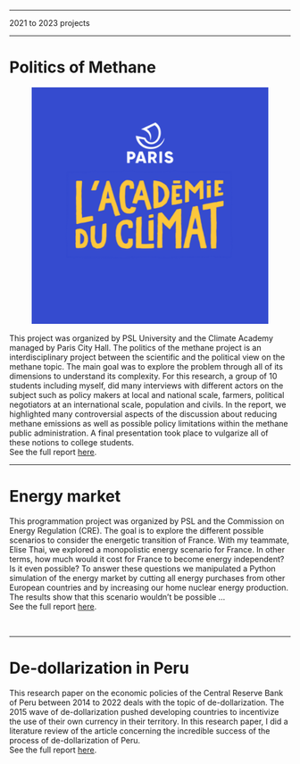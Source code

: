 
---

<p class="pretext">2021 to 2023 projects</p>

---
<h1 class="prestextarticle">Politics of Methane</h1>

<figure>
<img src="images/academie.png?raw=true" alt="methanet" class="profilepic2"/>
</figure>

<p class="articletext">
This project was organized by PSL University and the Climate Academy managed by Paris City Hall. The politics of the methane project is an interdisciplinary project between the scientific and the political view on the methane topic. The main goal was to explore the problem through all of its dimensions to understand its complexity. For this research, a group of 10 students including myself, did many interviews with different actors on the subject such as policy makers at local and national scale, farmers, political negotiators at an international scale, population and civils. In the report, we highlighted many controversial aspects of the discussion about reducing methane emissions as well as possible policy limitations within the methane public administration. A final presentation took place to vulgarize all of these notions to college students.
      <br />
      See the full report <a href="Rapport sur le méthane - écriture finale.pdf">here</a>.
    </p>

----
<h1 class="prestextarticle">Energy market</h1>
<p class="articletext">
This programmation project was organized by PSL and the Commission on Energy Regulation (CRE). The goal is to explore the different possible scenarios to consider the energetic transition of France. With my teammate, Elise Thai, we explored a monopolistic energy scenario for France. In other terms, how much would it cost for France to become energy independent? Is it even possible? To answer these questions we manipulated a Python simulation of the energy market by cutting all energy purchases from other European countries and by increasing our home nuclear energy production. The results show that this scenario wouldn’t be possible …
<br>
See the full report <a href="link_to_full_report">here</a>.
    </p>
<br>

---

<h1 class="prestextarticle">De-dollarization in Peru</h1>
<p class="articletext">
This research paper on the economic policies of the Central Reserve Bank of Peru between 2014 to 2022 deals with the topic of de-dollarization. The 2015 wave of de-dollarization pushed developing countries to incentivize the use of their own currency in their territory. In this research paper, I did a literature review of the article concerning the incredible success of the process of de-dollarization of Peru.
<br>
See the full report <a href="Macro.pdf">here</a>.
    </p>
<br>
